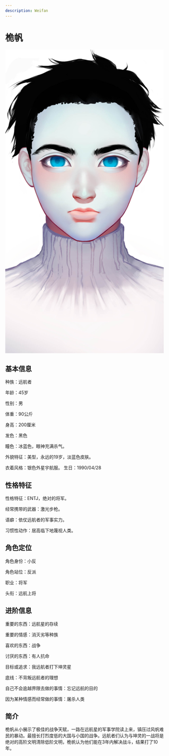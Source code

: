 ```yaml
---
description: Weifan
---
```


# 桅帆

![桅帆](../../.gitbook/assets/桅帆.jpg)

## 基本信息

种族：远航者&#x20;

年龄：45岁&#x20;

性别：男&#x20;

体重：90公斤&#x20;

身高：200厘米&#x20;

发色：黑色&#x20;

瞳色：冰蓝色，眼神充满杀气。&#x20;

外貌特征：美型，永远的19岁，淡蓝色皮肤。&#x20;

衣着风格：银色外星宇航服。 生日：1990/04/28

## 性格特征

性格特征：ENTJ，绝对的将军。&#x20;

经常携带的武器：激光步枪。&#x20;

语癖：依仗远航者的军事实力。&#x20;

习惯性动作：居高临下地蔑视人类。

## 角色定位

角色身份：小反&#x20;

角色站位：反派&#x20;

职业：将军&#x20;

头衔：远航上将&#x20;

## 进阶信息

重要的东西：远航星的存续&#x20;

重要的情感：消灭劣等种族&#x20;

喜欢的东西：战争&#x20;

讨厌的东西：有人抗命&#x20;

目标或追求：我远航者打下坤灵星&#x20;

底线：不背叛远航者的理想&#x20;

自己不会逾越界限去做的事情：忘记远航的目的&#x20;

因为某种情感而经常做的事情：屠杀人类

## 简介

桅帆从小展示了极佳的战争天赋，一路在远航星的军事学院读上来，镇压过风帆难民的暴动。最擅长打烈度低的大国与小国的战争。远航者们认为与坤灵的一战将是绝对的高阶文明清除低阶文明，桅帆认为他们能在3年内解决战斗，结果打了10年。
